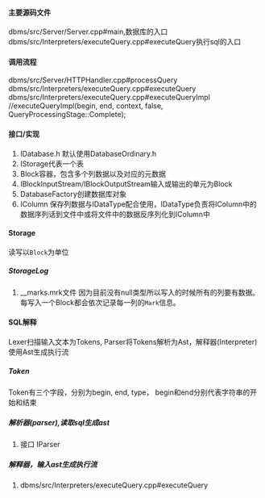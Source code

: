 #### 主要源码文件
dbms/src/Server/Server.cpp#main,数据库的入口
dbms/src/Interpreters/executeQuery.cpp#executeQuery执行sql的入口


#### 调用流程

dbms/src/Server/HTTPHandler.cpp#processQuery
    dbms/src/Interpreters/executeQuery.cpp#executeQuery
        dbms/src/Interpreters/executeQuery.cpp#executeQueryImpl         //executeQueryImpl(begin, end, context, false, QueryProcessingStage::Complete);  
                   


#### 接口/实现
1. IDatabase.h
默认使用DatabaseOrdinary.h
2. IStorage代表一个表
3. Block容器，包含多个列数据以及对应的元数据
4. IBlockInputStream/IBlockOutputStream输入或输出的单元为Block
5. DatabaseFactory创建数据库对象
6. IColumn 保存列数据与IDataType配合使用，IDataType负责将IColumn中的数据序列话到文件中或将文件中的数据反序列化到IColumn中

#### Storage
读写以`Block`为单位
##### StorageLog
1. __marks.mrk文件
因为目前没有null类型所以写入的时候所有的列要有数据。
每写入一个Block都会依次记录每一列的`Mark`信息。





#### SQL解释
Lexer扫描输入文本为Tokens, Parser将Tokens解析为Ast，解释器(Interpreter)使用Ast生成执行流

##### Token
Token有三个字段，分别为begin, end, type， begin和end分别代表字符串的开始和结束

##### 解析器(parser),读取sql生成ast
1. 接口 IParser
##### 解释器，输入ast生成执行流


1. dbms/src/Interpreters/executeQuery.cpp#executeQuery
